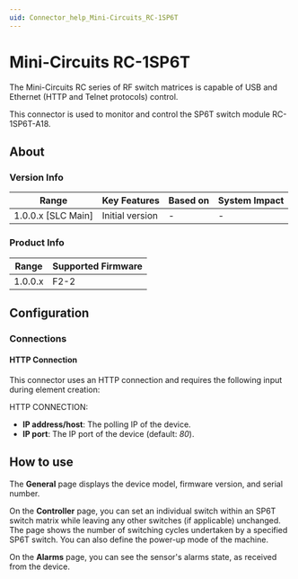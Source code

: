 ```yaml
---
uid: Connector_help_Mini-Circuits_RC-1SP6T
---
```


# Mini-Circuits RC-1SP6T

The Mini-Circuits RC series of RF switch matrices is capable of USB and Ethernet (HTTP and Telnet protocols) control.

This connector is used to monitor and control the SP6T switch module RC-1SP6T-A18.

## About

### Version Info

| Range                | Key Features     | Based on     | System Impact     |
|----------------------|------------------|--------------|-------------------|
| 1.0.0.x [SLC Main]   | Initial version  | -            | -                 |

### Product Info

| Range     | Supported Firmware     |
|-----------|------------------------|
| 1.0.0.x   | F2-2                   |

## Configuration

### Connections

#### HTTP Connection

This connector uses an HTTP connection and requires the following input during element creation:

HTTP CONNECTION:

- **IP address/host**: The polling IP of the device.
- **IP port**: The IP port of the device (default: *80*).

## How to use

The **General** page displays the device model, firmware version, and serial number.

On the **Controller** page, you can set an individual switch within an SP6T switch matrix while leaving any other switches (if applicable) unchanged. The page shows the number of switching cycles undertaken by a specified SP6T switch. You can also define the power-up mode of the machine.

On the **Alarms** page, you can see the sensor's alarms state, as received from the device.
